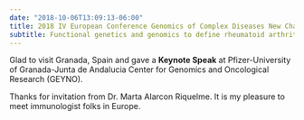 ```yaml
---
date: "2018-10-06T13:09:13-06:00"
title: 2018 IV European Conference Genomics of Complex Diseases New Challenges
subtitle: Functional genetics and genomics to define rheumatoid arthritis
---
```


Glad to visit Granada, Spain and gave a **Keynote Speak** at Pfizer-University of Granada-Junta de Andalucia Center for Genomics and Oncological Research (GEYNO).

Thanks for invitation from Dr. Marta Alarcon Riquelme. It is my pleasure to meet immunologist folks in Europe. 

